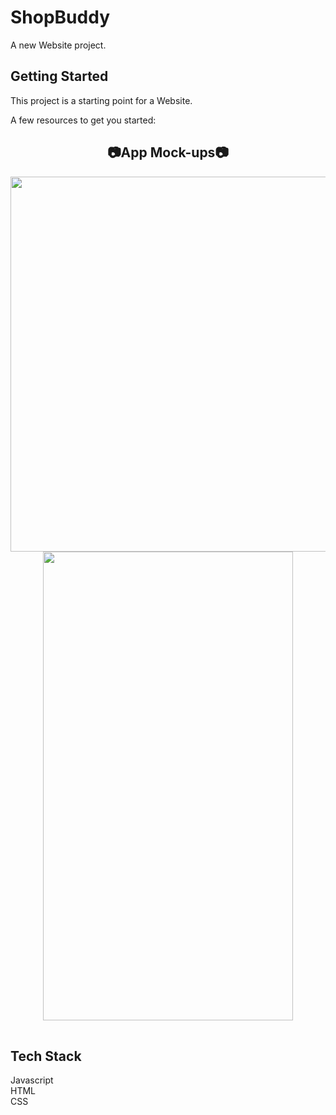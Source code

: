 # ShopBuddy

A new Website project.

## Getting Started

This project is a starting point for a Website.

A few resources to get you started:

<!-- ## 📸 ScreenShots 📷 -->

<div align="center">

## 📷App Mock-ups📷



<table>
<tr><img src = "img\img1.jpg" width = 1260 height = 600></tr>
<tr><img src = "img\img2.jpg" width = 400 height = 750></tr>
<!-- <tr><img src = "img\img3.jpg" width = 400 height = 750></tr> -->
</table>
</div>

<!-- <img src = "images\web1.jpg" width = 1260 height = 600> -->


<!-- ## 🔌 Dependencies

| Name                                                                | Usage                                   |
| ------------------------------------------------------------------- | --------------------------------------- |
| [**PHP**]                | Inspired from TailwindCSS               |
| [**JavaScript**](https://pub.dev/packages/flutter_icons)         | Social media icons                      |
| [**Bootstrap**](https://pub.dev/packages/hovering)                   | Animation while hovering                |
| [**percent_indicator**](https://pub.dev/packages/percent_indicator) | Circular and Linear percent indicators  |
| [**url_launcher**](https://pub.dev/packages/url_launcher)           | A Flutter plugin for launching a URL    |
| [**peanut**](https://pub.dev/packages/peanut)                       | Update website on Github                | -->
## Tech Stack 

Javascript<br>
HTML<br>
CSS<br>
